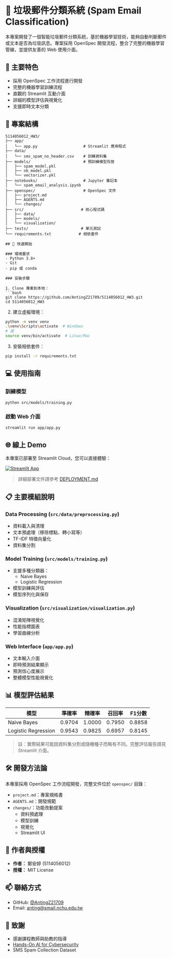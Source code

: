 # 📧 垃圾郵件分類系統 (Spam Email Classification)

本專案開發了一個智能垃圾郵件分類系統，基於機器學習技術，能夠自動判斷郵件或文本是否為垃圾訊息。專案採用 OpenSpec 開發流程，整合了完整的機器學習管線，並提供友善的 Web 使用介面。

## 🌟 主要特色

- 採用 OpenSpec 工作流程進行開發
- 完整的機器學習訓練流程
- 直觀的 Streamlit 互動介面
- 詳細的模型評估與視覺化
- 支援即時文本分類

## 📁 專案結構

```
5114056012_HW3/
├── app/
│   └── app.py                    # Streamlit 應用程式
├── data/
│   └── sms_spam_no_header.csv    # 訓練資料集
├── models/                       # 預訓練模型存放
│   ├── spam_model.pkl
│   ├── nb_model.pkl
│   └── vectorizer.pkl
├── notebooks/                    # Jupyter 筆記本
│   └── spam_email_analysis.ipynb
├── openspec/                     # OpenSpec 文件
│   ├── project.md
│   ├── AGENTS.md
│   └── changes/
├── src/                         # 核心程式碼
│   ├── data/
│   ├── models/
│   └── visualization/
├── tests/                       # 單元測試
└── requirements.txt            # 相依套件

## 🚀 快速開始

### 環境要求
- Python 3.8+
- Git
- pip 或 conda

### 安裝步驟

1. Clone 專案到本地：
```bash
git clone https://github.com/AntingZ21709/5114056012_HW3.git
cd 5114056012_HW3
```

2. 建立虛擬環境：
```bash
python -m venv venv
.\venv\Scripts\activate  # Windows
# 或
source venv/bin/activate  # Linux/Mac
```

3. 安裝相依套件：
```bash
pip install -r requirements.txt
```

## 💻 使用指南

### 訓練模型
```bash
python src/models/training.py
```

### 啟動 Web 介面
```bash
streamlit run app/app.py
```

## 🌐 線上 Demo

本專案已部署至 Streamlit Cloud，您可以直接體驗：

[![Streamlit App](https://static.streamlit.io/badges/streamlit_badge_black_white.svg)](https://5114056012hw3.streamlit.app)

> 詳細部署文件請參考 [DEPLOYMENT.md](DEPLOYMENT.md)

## 📋 主要模組說明

### Data Processing (`src/data/preprocessing.py`)
- 資料載入與清理
- 文本預處理（移除標點、轉小寫等）
- TF-IDF 特徵向量化
- 資料集分割

### Model Training (`src/models/training.py`)
- 支援多種分類器：
  - Naive Bayes
  - Logistic Regression
- 模型訓練與評估
- 模型序列化與保存

### Visualization (`src/visualization/visualization.py`)
- 混淆矩陣視覺化
- 性能指標圖表
- 學習曲線分析

### Web Interface (`app/app.py`)
- 文本輸入介面
- 即時預測結果顯示
- 預測信心度展示
- 整體模型性能視覺化

## 📊 模型評估結果

| 模型                | 準確率 | 精確率 | 召回率 | F1分數 |
|-------------------|--------|--------|--------|--------|
| Naive Bayes       | 0.9704 | 1.0000 | 0.7950 | 0.8858 |
| Logistic Regression| 0.9543 | 0.9825 | 0.6957 | 0.8145 |

> 註：實際結果可能因資料集分割或隨機種子而略有不同。完整評估報告請見 Streamlit 介面。

## 🛠️ 開發方法論

本專案採用 OpenSpec 工作流程開發，完整文件位於 `openspec/` 目錄：

- `project.md`：專案規格書
- `AGENTS.md`：開發規範
- `changes/`：功能改動提案
  - 資料預處理
  - 模型訓練
  - 視覺化
  - Streamlit UI

## 👥 作者與授權

- **作者：** 鄭安婷 (5114056012)
- **授權：** MIT License

## 📫 聯絡方式

- GitHub: [@AntingZ21709](https://github.com/AntingZ21709)
- Email: anting@smail.nchu.edu.tw

## 🙏 致謝

- 感謝課程教師與助教的指導
- [Hands-On AI for Cybersecurity](https://github.com/PacktPublishing/Hands-On-Artificial-Intelligence-for-Cybersecurity)
- SMS Spam Collection Dataset
